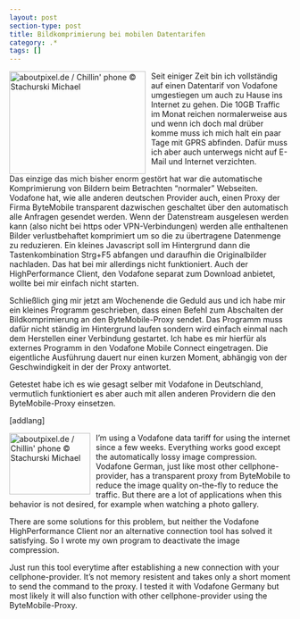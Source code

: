 ```yaml
---
layout: post
section-type: post
title: Bildkomprimierung bei mobilen Datentarifen
category: .*
tags: []
---
```

<p>
<img style="margin: 0px 10px 0px 0px; border: 0px" src="http://anheledirwp.blob.core.windows.net/wordpress/2008/09/ap_26914_chillhandy_2_6.jpg" border="0" alt="aboutpixel.de / Chillin' phone &copy; Stachurski Michael " title="aboutpixel.de / Chillin' phone &copy; Stachurski Michael " width="244" height="184" align="left" /> Seit einiger Zeit bin ich vollst&auml;ndig auf einen Datentarif von Vodafone umgestiegen um auch zu Hause ins Internet zu gehen. Die 10GB Traffic im Monat reichen normalerweise aus und wenn ich doch mal dr&uuml;ber komme muss ich mich halt ein paar Tage mit GPRS abfinden. Daf&uuml;r muss ich aber auch unterwegs nicht auf E-Mail und Internet verzichten. 
</p>
<p>
Das einzige das mich bisher enorm gest&ouml;rt hat war die automatische Komprimierung von Bildern beim Betrachten &ldquo;normaler&rdquo; Webseiten. Vodafone hat, wie alle anderen deutschen Provider auch, einen Proxy der Firma ByteMobile transparent dazwischen geschaltet &uuml;ber den automatisch alle Anfragen gesendet werden. Wenn der Datenstream ausgelesen werden kann (also nicht bei https oder VPN-Verbindungen) werden alle enthaltenen Bilder verlustbehaftet komprimiert um so die zu &uuml;bertragene Datenmenge zu reduzieren. Ein kleines Javascript soll im Hintergrund dann die Tastenkombination Strg+F5 abfangen und daraufhin die Originalbilder nachladen. Das hat bei mir allerdings nicht funktioniert. Auch der HighPerformance Client, den Vodafone separat zum Download anbietet, wollte bei mir einfach nicht starten. 
</p>
<p>
Schlie&szlig;lich ging mir jetzt am Wochenende die Geduld aus und ich habe mir ein kleines Programm geschrieben, dass einen Befehl zum Abschalten der Bildkomprimierung an den ByteMobile-Proxy sendet. Das Programm muss daf&uuml;r nicht st&auml;ndig im Hintergrund laufen sondern wird einfach einmal nach dem Herstellen einer Verbindung gestartet. Ich habe es mir hierf&uuml;r als externes Programm in den Vodafone Mobile Connect eingetragen. Die eigentliche Ausf&uuml;hrung dauert nur einen kurzen Moment, abh&auml;ngig von der Geschwindigkeit in der der Proxy antwortet. 
</p>
<p>
Getestet habe ich es wie gesagt selber mit Vodafone in Deutschland, vermutlich funktioniert es aber auch mit allen anderen Providern die den ByteMobile-Proxy einsetzen. 
</p>
[addlang] 
<p>
<img style="margin: 0px 10px 0px 0px; border: 0px" src="http://anheledirwp.blob.core.windows.net/wordpress/2008/09/ap_26914_chillhandy_2_3.jpg" border="0" alt="aboutpixel.de / Chillin' phone &copy; Stachurski Michael " title="aboutpixel.de / Chillin' phone &copy; Stachurski Michael " width="145" height="110" align="left" />I&rsquo;m using a Vodafone data tariff for using the internet since a few weeks. Everything works good except the automatically lossy image compression. Vodafone German, just like most other cellphone-provider, has a transparent proxy from ByteMobile to reduce the image quality on-the-fly to reduce the traffic. But there are a lot of applications when this behavior is not desired, for example when watching a photo gallery. 
</p>
<p>
There are some solutions for this problem, but neither the Vodafone HighPerformance Client nor an alternative connection tool has solved it satisfying. So I wrote my own program to deactivate the image compression. 
</p>
<p>
Just run this tool everytime after establishing a new connection with your cellphone-provider. It&rsquo;s not memory resistent and takes only a short moment to send the command to the proxy. I tested it with Vodafone Germany but most likely it will also function with other cellphone-provider using the ByteMobile-Proxy. 
</p>